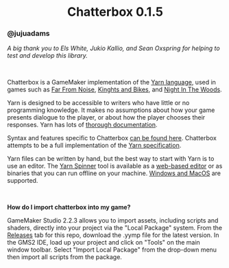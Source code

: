 <h1 align="center">Chatterbox 0.1.5</h1>

### @jujuadams

*A big thank you to Els White, Jukio Kallio, and Sean Oxspring for helping to test and develop this library.*

&nbsp;

Chatterbox is a GameMaker implementation of the [Yarn language](https://yarnspinner.dev/), used in games such as [Far From Noise](https://www.georgebatchelor.com/farfromnoise), [Kinghts and Bikes](https://foamswordgames.com/#knights), and [Night In The Woods](http://www.nightinthewoods.com/).

Yarn is designed to be accessible to writers who have little or no programming knowledge. It makes no assumptions about how your game presents dialogue to the player, or about how the player chooses their responses. Yarn has lots of [thorough documentation](https://yarnspinner.dev/docs/tutorial).

Syntax and features specific to Chatterbox [can be found here](https://raw.githubusercontent.com/JujuAdams/Chatterbox/master/scripts/__chatterbox_syntax/__chatterbox_syntax.gml). Chatterbox attempts to be a full implementation of the [Yarn specification](https://github.com/YarnSpinnerTool/YarnSpinner/blob/master/Documentation/YarnSpinner-Dialogue/General-Usage.md).

Yarn files can be written by hand, but the best way to start with Yarn is to use an editor. The [Yarn Spinner]() tool is available as a [web-based editor](https://yarnspinnertool.github.io/YarnEditor/) or as binaries that you can run offline on your machine. [Windows and MacOS](https://github.com/YarnSpinnerTool/YarnEditor/releases/tag/v0.2.4) are supported.

&nbsp;

**How do I import chatterbox into my game?**

GameMaker Studio 2.2.3 allows you to import assets, including scripts and shaders, directly into your project via the "Local Package" system. From the [Releases](https://github.com/JujuAdams/chatterbox/releases/) tab for this repo, download the .yymp file for the latest version. In the GMS2 IDE, load up your project and click on "Tools" on the main window toolbar. Select "Import Local Package" from the drop-down menu then import all scripts from the package.
